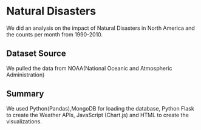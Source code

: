 # Natural Disasters
We did an analysis on the impact of Natural Disasters in North America and the counts per month from 1990-2010.

## Dataset Source
We pulled the data from NOAA(National Oceanic and Atmospheric Administration)

## Summary
We used Python(Pandas),MongoDB for loading the database, Python Flask to create the Weather APIs, JavaScript (Chart.js) and HTML to create the visualizations. 
